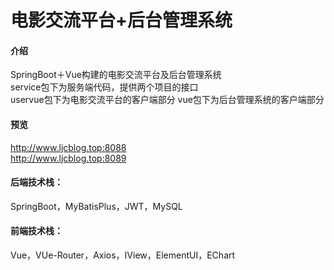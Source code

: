 # 电影交流平台+后台管理系统

#### 介绍
SpringBoot＋Vue构建的电影交流平台及后台管理系统  
service包下为服务端代码，提供两个项目的接口  
uservue包下为电影交流平台的客户端部分
vue包下为后台管理系统的客户端部分

#### 预览
http://www.ljcblog.top:8088  
http://www.ljcblog.top:8089

#### 后端技术栈：
SpringBoot，MyBatisPlus，JWT，MySQL  
#### 前端技术栈：
Vue，VUe-Router，Axios，IView，ElementUI，EChart


